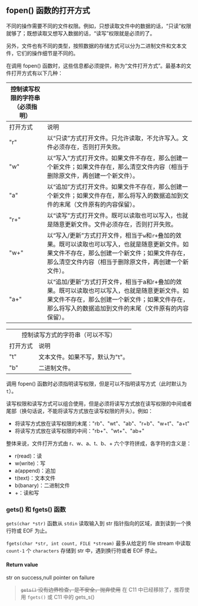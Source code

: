 ## fopen() 函数的打开方式

不同的操作需要不同的文件权限。例如，只想读取文件中的数据的话，“只读”权限就够了；既想读取又想写入数据的话，“读写”权限就是必须的了。

另外，文件也有不同的类型，按照数据的存储方式可以分为二进制文件和文本文件，它们的操作细节是不同的。

在调用 fopen() 函数时，这些信息都必须提供，称为“文件打开方式”。最基本的文件打开方式有以下几种：

| 控制读写权限的字符串（必须指明） |                                                              |
| -------------------------------- | ------------------------------------------------------------ |
| 打开方式                         | 说明                                                         |
| "r"                              | 以“只读”方式打开文件。只允许读取，不允许写入。文件必须存在，否则打开失败。 |
| "w"                              | 以“写入”方式打开文件。如果文件不存在，那么创建一个新文件；如果文件存在，那么清空文件内容（相当于删除原文件，再创建一个新文件）。 |
| "a"                              | 以“追加”方式打开文件。如果文件不存在，那么创建一个新文件；如果文件存在，那么将写入的数据追加到文件的末尾（文件原有的内容保留）。 |
| "r+"                             | 以“读写”方式打开文件。既可以读取也可以写入，也就是随意更新文件。文件必须存在，否则打开失败。 |
| "w+"                             | 以“写入/更新”方式打开文件，相当于`w`和`r+`叠加的效果。既可以读取也可以写入，也就是随意更新文件。如果文件不存在，那么创建一个新文件；如果文件存在，那么清空文件内容（相当于删除原文件，再创建一个新文件）。 |
| "a+"                             | 以“追加/更新”方式打开文件，相当于a和r+叠加的效果。既可以读取也可以写入，也就是随意更新文件。如果文件不存在，那么创建一个新文件；如果文件存在，那么将写入的数据追加到文件的末尾（文件原有的内容保留）。 |

<table>
   <tr>
      <td colspan="2" align="center">控制读写方式的字符串（可以不写）</td>
   </tr>
   <tr>
      <td>打开方式</td>
      <td>说明</td>
   </tr>
   <tr>
      <td>"t"</td>
      <td>文本文件。如果不写，默认为"t"。</td>
   </tr>
   <tr>
      <td>"b"</td>
      <td>二进制文件。</td>
   </tr>
</table>

调用 fopen() 函数时必须指明读写权限，但是可以不指明读写方式（此时默认为 `t`）。

读写权限和读写方式可以组合使用，但是必须将读写方式放在读写权限的中间或者尾部（换句话说，不能将读写方式放在读写权限的开头）。例如：

- 将读写方式放在读写权限的末尾："rb"、"wt"、"ab"、"r+b"、"w+t"、"a+t"
- 将读写方式放在读写权限的中间："rb+"、"wt+"、"ab+"

整体来说，文件打开方式由 r、w、a、t、b、+ 六个字符拼成，各字符的含义是：

- r(read)：读
- w(write)：写
- a(append)：追加
- t(text)：文本文件
- b(banary)：二进制文件
- +：读和写

### gets() 和 fgets() 函数

`gets(char *str)` 函数从 `stdin` 读取输入到 str 指针指向的区域，直到读到一个换行符或 EOF 为止。

`fgets(char *str, int count, FILE *stream)` 最多从给定的 file stream 中读取 `count-1` 个 `characters` 存储到 str 中，遇到换行符或者 EOF 停止。

#### Return value

str on success,null pointer on failure

> ~~`gets()` 没有边界检查，是不安全，抛弃使用~~
> 在 C11 中已经移除了，推荐使用 `fgets()` 或 C11 中的 gets_s()